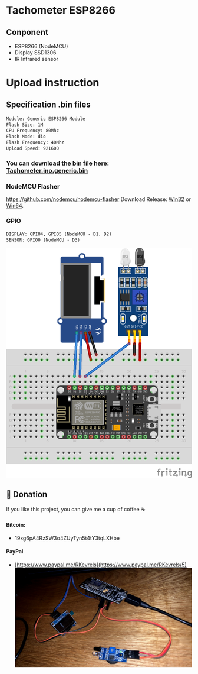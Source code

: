 # Tachometer ESP8266 

## Conponent
- ESP8266 (NodeMCU)
- Display SSD1306
- IR Infrared sensor

# Upload instruction
## Specification .bin files

    Module: Generic ESP8266 Module
    Flash Size: 1M
    CPU Frequency: 80Mhz
    Flash Mode: dio
    Flash Frequency: 40Mhz
    Upload Speed: 921600

### You can download the bin file here: [Tachometer.ino.generic.bin](https://github.com/renat2985/Tachometer/raw/master/Tachometer.ino.generic.bin)

### NodeMCU Flasher
https://github.com/nodemcu/nodemcu-flasher
Download Release: [Win32](https://github.com/nodemcu/nodemcu-flasher/blob/master/Win32/Release/ESP8266Flasher.exe) or [Win64](https://github.com/nodemcu/nodemcu-flasher/blob/master/Win64/Release/ESP8266Flasher.exe).

### GPIO
```
DISPLAY: GPIO4, GPIO5 (NodeMCU - D1, D2)
SENSOR: GPIO0 (NodeMCU - D3)
```
![alt text](https://github.com/renat2985/Tachometer/blob/master/img/schematic.png?raw=true "Screen")

## :battery: Donation

If you like this project, you can give me a cup of coffee :coffee:

#### Bitcoin:

- 19xg6pA4RzSW3o4ZUyTyn5t4tY3tqLXHbe

#### PayPal

- [https://www.paypal.me/RKevrels](https://www.paypal.me/RKevrels/5)
![alt text](https://raw.githubusercontent.com/renat2985/Tachometer/master/IMG.jpg)
